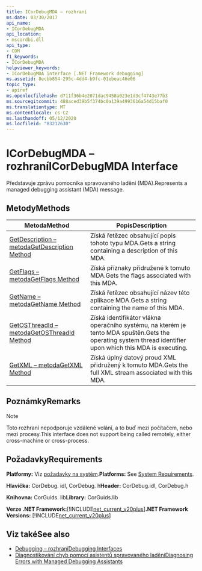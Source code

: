 ```yaml
---
title: ICorDebugMDA – rozhraní
ms.date: 03/30/2017
api_name:
- ICorDebugMDA
api_location:
- mscordbi.dll
api_type:
- COM
f1_keywords:
- ICorDebugMDA
helpviewer_keywords:
- ICorDebugMDA interface [.NET Framework debugging]
ms.assetid: 8ecbb854-295c-4dd4-b9fc-01ebeac46e06
topic_type:
- apiref
ms.openlocfilehash: d711f36b4e2071dac9458a023e1d3cf4743e77b3
ms.sourcegitcommit: 488aced39b5f374bc0a139a4993616a54d15baf0
ms.translationtype: MT
ms.contentlocale: cs-CZ
ms.lasthandoff: 05/12/2020
ms.locfileid: "83212630"
---
```

# <a name="icordebugmda-interface"></a><span data-ttu-id="687ad-102">ICorDebugMDA – rozhraní</span><span class="sxs-lookup"><span data-stu-id="687ad-102">ICorDebugMDA Interface</span></span>
<span data-ttu-id="687ad-103">Představuje zprávu pomocníka spravovaného ladění (MDA).</span><span class="sxs-lookup"><span data-stu-id="687ad-103">Represents a managed debugging assistant (MDA) message.</span></span>  
  
## <a name="methods"></a><span data-ttu-id="687ad-104">Metody</span><span class="sxs-lookup"><span data-stu-id="687ad-104">Methods</span></span>  
  
|<span data-ttu-id="687ad-105">Metoda</span><span class="sxs-lookup"><span data-stu-id="687ad-105">Method</span></span>|<span data-ttu-id="687ad-106">Popis</span><span class="sxs-lookup"><span data-stu-id="687ad-106">Description</span></span>|  
|------------|-----------------|  
|[<span data-ttu-id="687ad-107">GetDescription – metoda</span><span class="sxs-lookup"><span data-stu-id="687ad-107">GetDescription Method</span></span>](icordebugmda-getdescription-method.md)|<span data-ttu-id="687ad-108">Získá řetězec obsahující popis tohoto typu MDA.</span><span class="sxs-lookup"><span data-stu-id="687ad-108">Gets a string containing a description of this MDA.</span></span>|  
|[<span data-ttu-id="687ad-109">GetFlags – metoda</span><span class="sxs-lookup"><span data-stu-id="687ad-109">GetFlags Method</span></span>](icordebugmda-getflags-method.md)|<span data-ttu-id="687ad-110">Získá příznaky přidružené k tomuto MDA.</span><span class="sxs-lookup"><span data-stu-id="687ad-110">Gets the flags associated with this MDA.</span></span>|  
|[<span data-ttu-id="687ad-111">GetName – metoda</span><span class="sxs-lookup"><span data-stu-id="687ad-111">GetName Method</span></span>](icordebugmda-getname-method.md)|<span data-ttu-id="687ad-112">Získá řetězec obsahující název této aplikace MDA.</span><span class="sxs-lookup"><span data-stu-id="687ad-112">Gets a string containing the name of this MDA.</span></span>|  
|[<span data-ttu-id="687ad-113">GetOSThreadId – metoda</span><span class="sxs-lookup"><span data-stu-id="687ad-113">GetOSThreadId Method</span></span>](icordebugmda-getosthreadid-method.md)|<span data-ttu-id="687ad-114">Získá identifikátor vlákna operačního systému, na kterém je tento MDA spuštěn.</span><span class="sxs-lookup"><span data-stu-id="687ad-114">Gets the operating system thread identifier upon which this MDA is executing.</span></span>|  
|[<span data-ttu-id="687ad-115">GetXML – metoda</span><span class="sxs-lookup"><span data-stu-id="687ad-115">GetXML Method</span></span>](icordebugmda-getxml-method.md)|<span data-ttu-id="687ad-116">Získá úplný datový proud XML přidružený k tomuto MDA.</span><span class="sxs-lookup"><span data-stu-id="687ad-116">Gets the full XML stream associated with this MDA.</span></span>|  
  
## <a name="remarks"></a><span data-ttu-id="687ad-117">Poznámky</span><span class="sxs-lookup"><span data-stu-id="687ad-117">Remarks</span></span>  
  
> [!NOTE]
> <span data-ttu-id="687ad-118">Toto rozhraní nepodporuje vzdálené volání, a to buď mezi počítačem, nebo mezi procesy.</span><span class="sxs-lookup"><span data-stu-id="687ad-118">This interface does not support being called remotely, either cross-machine or cross-process.</span></span>  
  
## <a name="requirements"></a><span data-ttu-id="687ad-119">Požadavky</span><span class="sxs-lookup"><span data-stu-id="687ad-119">Requirements</span></span>  
 <span data-ttu-id="687ad-120">**Platformy:** Viz [požadavky na systém](../../get-started/system-requirements.md).</span><span class="sxs-lookup"><span data-stu-id="687ad-120">**Platforms:** See [System Requirements](../../get-started/system-requirements.md).</span></span>  
  
 <span data-ttu-id="687ad-121">**Hlavička:** CorDebug. idl, CorDebug. h</span><span class="sxs-lookup"><span data-stu-id="687ad-121">**Header:** CorDebug.idl, CorDebug.h</span></span>  
  
 <span data-ttu-id="687ad-122">**Knihovna:** CorGuids. lib</span><span class="sxs-lookup"><span data-stu-id="687ad-122">**Library:** CorGuids.lib</span></span>  
  
 <span data-ttu-id="687ad-123">**Verze .NET Framework:**[!INCLUDE[net_current_v20plus](../../../../includes/net-current-v20plus-md.md)]</span><span class="sxs-lookup"><span data-stu-id="687ad-123">**.NET Framework Versions:** [!INCLUDE[net_current_v20plus](../../../../includes/net-current-v20plus-md.md)]</span></span>  
  
## <a name="see-also"></a><span data-ttu-id="687ad-124">Viz také</span><span class="sxs-lookup"><span data-stu-id="687ad-124">See also</span></span>

- [<span data-ttu-id="687ad-125">Debugging – rozhraní</span><span class="sxs-lookup"><span data-stu-id="687ad-125">Debugging Interfaces</span></span>](debugging-interfaces.md)
- [<span data-ttu-id="687ad-126">Diagnostikování chyb pomocí asistentů spravovaného ladění</span><span class="sxs-lookup"><span data-stu-id="687ad-126">Diagnosing Errors with Managed Debugging Assistants</span></span>](../../debug-trace-profile/diagnosing-errors-with-managed-debugging-assistants.md)
